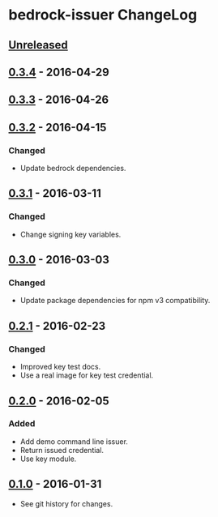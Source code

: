 # bedrock-issuer ChangeLog

## [Unreleased]

## [0.3.4] - 2016-04-29

## [0.3.3] - 2016-04-26

## [0.3.2] - 2016-04-15

### Changed
- Update bedrock dependencies.

## [0.3.1] - 2016-03-11

### Changed
- Change signing key variables.

## [0.3.0] - 2016-03-03

### Changed
- Update package dependencies for npm v3 compatibility.

## [0.2.1] - 2016-02-23

### Changed
- Improved key test docs.
- Use a real image for key test credential.

## [0.2.0] - 2016-02-05

### Added
- Add demo command line issuer.
- Return issued credential.
- Use key module.

## [0.1.0] - 2016-01-31

- See git history for changes.

[Unreleased]: https://github.com/digitalbazaar/bedrock-issuer/compare/0.3.4...HEAD
[0.3.4]: https://github.com/digitalbazaar/bedrock-issuer/compare/0.3.3...0.3.4
[0.3.3]: https://github.com/digitalbazaar/bedrock-issuer/compare/0.3.2...0.3.3
[0.3.2]: https://github.com/digitalbazaar/bedrock-issuer/compare/0.3.1...0.3.2
[0.3.1]: https://github.com/digitalbazaar/bedrock-issuer/compare/0.3.0...0.3.1
[0.3.0]: https://github.com/digitalbazaar/bedrock-issuer/compare/0.2.1...0.3.0
[0.2.1]: https://github.com/digitalbazaar/bedrock-issuer/compare/0.2.0...0.2.1
[0.2.0]: https://github.com/digitalbazaar/bedrock-issuer/compare/0.1.0...0.2.0
[0.1.0]: https://github.com/digitalbazaar/bedrock-issuer/compare/0.0.0...0.1.0
